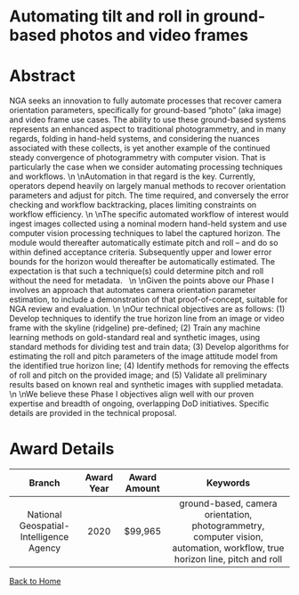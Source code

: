 
Automating tilt and roll in ground-based photos and video frames
================================================================

# Abstract


NGA seeks an innovation to fully automate processes that recover camera orientation parameters, specifically for ground-based “photo” (aka image) and video frame use cases. The ability to use these ground-based systems represents an enhanced aspect to traditional photogrammetry, and in many regards, folding in hand-held systems, and considering the nuances associated with these collects, is yet another example of the continued steady convergence of photogrammetry with computer vision. That is particularly the case when we consider automating processing techniques and workflows. \n \nAutomation in that regard is the key. Currently, operators depend heavily on largely manual methods to recover orientation parameters and adjust for pitch. The time required, and conversely the error checking and workflow backtracking, places limiting constraints on workflow efficiency. \n \nThe specific automated workflow of interest would ingest images collected using a nominal modern hand-held system and use computer vision processing techniques to label the captured horizon. The module would thereafter automatically estimate pitch and roll – and do so within defined acceptance criteria. Subsequently upper and lower error bounds for the horizon would thereafter be automatically estimated. The expectation is that such a technique(s) could determine pitch and roll without the need for metadata.   \n \nGiven the points above our Phase I involves an approach that automates camera orientation parameter estimation, to include a demonstration of that proof-of-concept, suitable for NGA review and evaluation. \n \nOur technical objectives are as follows: (1) Develop techniques to identify the true horizon line from an image or video frame with the skyline (ridgeline) pre-defined; (2) Train any machine learning methods on gold-standard real and synthetic images, using standard methods for dividing test and train data; (3) Develop algorithms for estimating the roll and pitch parameters of the image attitude model from the identified true horizon line; (4) Identify methods for removing the effects of roll and pitch on the provided image; and (5) Validate all preliminary results based on known real and synthetic images with supplied metadata. \n \nWe believe these Phase I objectives align well with our proven expertise and breadth of ongoing, overlapping DoD initiatives. Specific details are provided in the technical proposal.  

# Award Details

|Branch|Award Year|Award Amount|Keywords|
| :---: | :---: | :---: | :---: |
|National Geospatial-Intelligence Agency|2020|$99,965|ground-based, camera orientation, photogrammetry, computer vision, automation, workflow, true horizon line, pitch and roll|
  
  


[Back to Home](https://github.com/chrischow/dod_sbir_awards/Reports/JH/#2267)